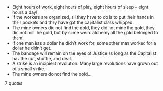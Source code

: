  - Eight hours of work, eight hours of play, eight hours of sleep – eight hours a day!
 - If the workers are organized, all they have to do is to put their hands in their pockets and they have got the capitalist class whipped.
 - The mine owners did not find the gold, they did not mine the gold, they did not mill the gold, but by some weird alchemy all the gold belonged to them!
 - If one man has a dollar he didn’t work for, some other man worked for a dollar he didn’t get.
 - The bandage will remain on the eyes of Justice as long as the Capitalist has the cut, shuffle, and deal.
 - A strike is an incipient revolution. Many large revolutions have grown out of a small strike.
 - The mine owners do not find the gold...

7 quotes